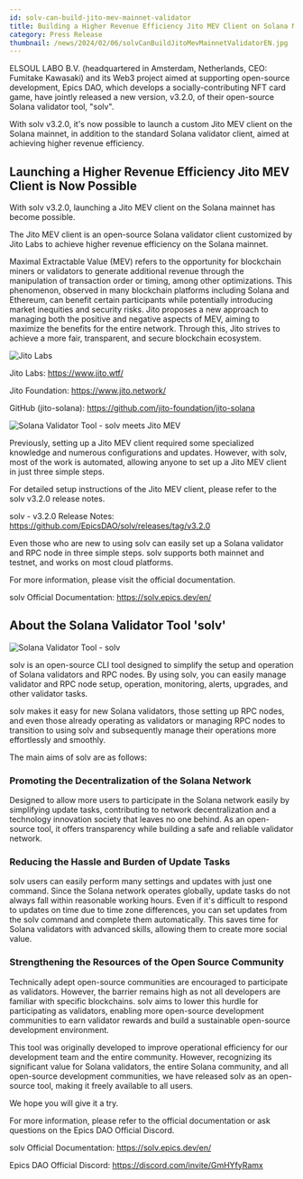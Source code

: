 ```yaml
---
id: solv-can-build-jito-mev-mainnet-validator
title: Building a Higher Revenue Efficiency Jito MEV Client on Solana Mainnet Made Possible with Open-Source solv
category: Press Release
thumbnail: /news/2024/02/06/solvCanBuildJitoMevMainnetValidatorEN.jpg
---
```


ELSOUL LABO B.V. (headquartered in Amsterdam, Netherlands, CEO: Fumitake Kawasaki) and its Web3 project aimed at supporting open-source development, Epics DAO, which develops a socially-contributing NFT card game, have jointly released a new version, v3.2.0, of their open-source Solana validator tool, "solv".

With solv v3.2.0, it's now possible to launch a custom Jito MEV client on the Solana mainnet, in addition to the standard Solana validator client, aimed at achieving higher revenue efficiency.

## Launching a Higher Revenue Efficiency Jito MEV Client is Now Possible

With solv v3.2.0, launching a Jito MEV client on the Solana mainnet has become possible.

The Jito MEV client is an open-source Solana validator client customized by Jito Labs to achieve higher revenue efficiency on the Solana mainnet.

Maximal Extractable Value (MEV) refers to the opportunity for blockchain miners or validators to generate additional revenue through the manipulation of transaction order or timing, among other optimizations. This phenomenon, observed in many blockchain platforms including Solana and Ethereum, can benefit certain participants while potentially introducing market inequities and security risks. Jito proposes a new approach to managing both the positive and negative aspects of MEV, aiming to maximize the benefits for the entire network. Through this, Jito strives to achieve a more fair, transparent, and secure blockchain ecosystem.

![Jito Labs](/news/2024/02/06/JitoLabsTop.jpg)

Jito Labs: https://www.jito.wtf/

Jito Foundation: https://www.jito.network/

GitHub (jito-solana): https://github.com/jito-foundation/jito-solana

![Solana Validator Tool - solv meets Jito MEV](/news/2024/02/06/solvJitoConsole.png)

Previously, setting up a Jito MEV client required some specialized knowledge and numerous configurations and updates. However, with solv, most of the work is automated, allowing anyone to set up a Jito MEV client in just three simple steps.

For detailed setup instructions of the Jito MEV client, please refer to the solv v3.2.0 release notes.

solv - v3.2.0 Release Notes: https://github.com/EpicsDAO/solv/releases/tag/v3.2.0

Even those who are new to using solv can easily set up a Solana validator and RPC node in three simple steps. solv supports both mainnet and testnet, and works on most cloud platforms.

For more information, please visit the official documentation.

solv Official Documentation: https://solv.epics.dev/en/

## About the Solana Validator Tool 'solv'

![Solana Validator Tool - solv](/news/2024/01/23/solv3en.jpg)

solv is an open-source CLI tool designed to simplify the setup and operation of Solana validators and RPC nodes. By using solv, you can easily manage validator and RPC node setup, operation, monitoring, alerts, upgrades, and other validator tasks.

solv makes it easy for new Solana validators, those setting up RPC nodes, and even those already operating as validators or managing RPC nodes to transition to using solv and subsequently manage their operations more effortlessly and smoothly.

The main aims of solv are as follows:

### Promoting the Decentralization of the Solana Network

Designed to allow more users to participate in the Solana network easily by simplifying update tasks, contributing to network decentralization and a technology innovation society that leaves no one behind. As an open-source tool, it offers transparency while building a safe and reliable validator network.

### Reducing the Hassle and Burden of Update Tasks

solv users can easily perform many settings and updates with just one command. Since the Solana network operates globally, update tasks do not always fall within reasonable working hours. Even if it's difficult to respond to updates on time due to time zone differences, you can set updates from the solv command and complete them automatically. This saves time for Solana validators with advanced skills, allowing them to create more social value.

### Strengthening the Resources of the Open Source Community

Technically adept open-source communities are encouraged to participate as validators. However, the barrier remains high as not all developers are familiar with specific blockchains. solv aims to lower this hurdle for participating as validators, enabling more open-source development communities to earn validator rewards and build a sustainable open-source development environment.

This tool was originally developed to improve operational efficiency for our development team and the entire community. However, recognizing its significant value for Solana validators, the entire Solana community, and all open-source development communities, we have released solv as an open-source tool, making it freely available to all users.

We hope you will give it a try.

For more information, please refer to the official documentation or ask questions on the Epics DAO Official Discord.

solv Official Documentation: https://solv.epics.dev/en/

Epics DAO Official Discord: https://discord.com/invite/GmHYfyRamx
